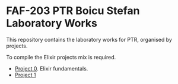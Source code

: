 # FAF-203 PTR Boicu Stefan Laboratory Works

This repository contains the laboratory works for PTR, organised by projects.

To compile the Elixir projects mix is required.

- [Project 0](project_0/). Elixir fundamentals.
- [Project 1](project_1/)
